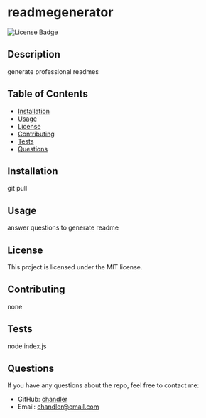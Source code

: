 
  # readmegenerator
  
  ![License Badge](https://img.shields.io/badge/license-MIT-blue.svg)
  
  ## Description
  generate professional readmes 
  
  ## Table of Contents
  - [Installation](#installation)
  - [Usage](#usage)
  - [License](#license)
  - [Contributing](#contributing)
  - [Tests](#tests)
  - [Questions](#questions)
  
  ## Installation
  git pull
  
  ## Usage
  answer questions to generate readme
  
  ## License
  This project is licensed under the MIT license.
  
  ## Contributing
  none
  
  ## Tests
  node index.js
  
  ## Questions
  If you have any questions about the repo, feel free to contact me:
  - GitHub: [chandler](https://github.com/chandler)
  - Email: chandler@email.com
    